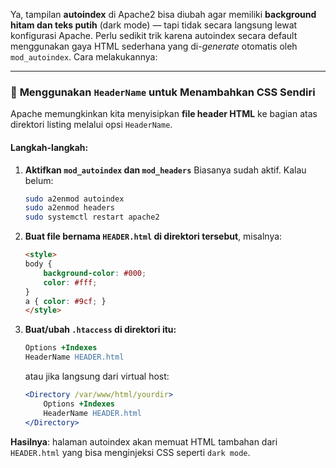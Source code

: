 Ya, tampilan **autoindex** di Apache2 bisa diubah agar memiliki **background hitam dan teks putih** (dark mode) — tapi tidak secara langsung lewat konfigurasi Apache. Perlu sedikit trik karena autoindex secara default menggunakan gaya HTML sederhana yang di-*generate* otomatis oleh `mod_autoindex`. Cara melakukannya:

---

### 🔧 **Menggunakan `HeaderName` untuk Menambahkan CSS Sendiri**

Apache memungkinkan kita menyisipkan **file header HTML** ke bagian atas direktori listing melalui opsi `HeaderName`.

#### Langkah-langkah:

1. **Aktifkan `mod_autoindex` dan `mod_headers`**
   Biasanya sudah aktif. Kalau belum:

   ```bash
   sudo a2enmod autoindex
   sudo a2enmod headers
   sudo systemctl restart apache2
   ```

2. **Buat file bernama `HEADER.html` di direktori tersebut**, misalnya:

   ```html
   <style>
   body {
       background-color: #000;
       color: #fff;
   }
   a { color: #9cf; }
   </style>
   ```

3. **Buat/ubah `.htaccess` di direktori itu:**

   ```apache
   Options +Indexes
   HeaderName HEADER.html
   ```

   atau jika langsung dari virtual host:

   ```apache
   <Directory /var/www/html/yourdir>
       Options +Indexes
       HeaderName HEADER.html
   </Directory>
   ```

**Hasilnya**: halaman autoindex akan memuat HTML tambahan dari `HEADER.html` yang bisa menginjeksi CSS seperti `dark mode`.
